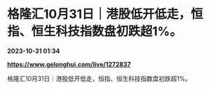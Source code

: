 # 格隆汇10月31日｜港股低开低走，恒指、恒生科技指数盘初跌超1%。

**2023-10-31 01:34**

**https://www.gelonghui.com/live/1272837**

格隆汇10月31日｜港股低开低走，恒指、恒生科技指数盘初跌超1%。